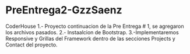 # PreEntrega2-GzzSaenz
CoderHouse
1.- Proyecto continuacion de la Pre Entrega # 1, se agregaron los archivos pasados.
2.- Instaalcion de Bootstrap.
3.-Implementaremos Responsive y Grillas del Framework dentro de las secciones Projects y Contact del proyecto.
